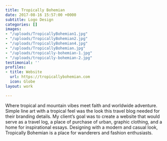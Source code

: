 ```yaml
---
title: Tropically Bohemian
date: 2017-08-16 15:57:00 +0000
subtitle: Logo Design
categories: []
images:
- "/uploads/TropicallyBohemian1.jpg"
- "/uploads/TropicallyBohemian2.jpg"
- "/uploads/TropicallyBohemian4.jpg"
- "/uploads/TropicallyBohemian.jpg"
- "/uploads/tropically-bohemian-1.jpg"
- "/uploads/tropically-bohemian-2.jpg"
testimonial: ''
profiles:
- title: Website
  url: https://tropicallybohemian.com
  icon: Globe
layout: work

---
```

Where tropical and mountain vibes meet faith and worldwide adventure. Simple line art with a tropical feel was the look this travel blog needed for their branding details. My client’s goal was to create a website that would serve as a travel log, a place of purchase of urban, graphic clothing, and a home for inspirational essays. Designing with a modern and casual look, Tropically Bohemian is a place for wanderers and fashion enthusiasts.